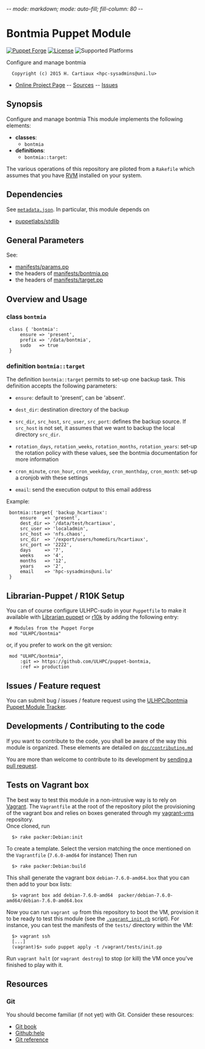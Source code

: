 -*- mode: markdown; mode: auto-fill; fill-column: 80 -*-

# Bontmia Puppet Module 

[![Puppet Forge](http://img.shields.io/puppetforge/v/ULHPC/bontmia.svg)](https://forge.puppetlabs.com/ulhpc/bontmia)
[![License](http://img.shields.io/:license-gpl3.0-blue.svg)](LICENSE)
![Supported Platforms](http://img.shields.io/badge/platform-debian-lightgrey.svg)

Configure and manage bontmia

      Copyright (c) 2015 H. Cartiaux <hpc-sysadmins@uni.lu>
      

* [Online Project Page](https://github.com/ULHPC/puppet-bontmia)  -- [Sources](https://github.com/ULHPC/puppet-bontmia) -- [Issues](https://github.com/ULHPC/puppet-bontmia/issues)

## Synopsis

Configure and manage bontmia
This module implements the following elements: 

* __classes__:
  * `bontmia`
* __definitions__:
  * `bontmia::target`:
 
The various operations of this repository are piloted from a `Rakefile` which
assumes that you have [RVM](https://rvm.io/) installed on your system.

## Dependencies

See [`metadata.json`](metadata.json). In particular, this module depends on 

* [puppetlabs/stdlib](https://forge.puppetlabs.com/puppetlabs/stdlib)

## General Parameters

See:

* [manifests/params.pp](manifests/params.pp)
* the headers of [manifests/bontmia.pp](manifests/bontmia.pp)
* the headers of [manifests/target.pp](manifests/target.pp)

## Overview and Usage

### class `bontmia`

     class { 'bontmia':
         ensure => 'present',
         prefix => '/data/bontmia',
         sudo   => true
     }

### definition `bontmia::target`

The definition `bontmia::target` permits to set-up one backup task.
This definition accepts the following parameters:

* `ensure`: default to 'present', can be 'absent'.
* `dest_dir`: destination directory of the backup
* `src_dir`, `src_host`, `src_user`, `src_port`: defines the backup source.
  If `src_host` is not set, it assumes that we want to backup the local directory `src_dir`.

* `rotation_days`, `rotation_weeks`, `rotation_months`, `rotation_years`:
  set-up the rotation policy with these values, see the bontmia documentation for more information

* `cron_minute`, `cron_hour`, `cron_weekday`, `cron_monthday`, `cron_month`:
  set-up a cronjob with these settings

* `email`: send the execution output to this email address

Example:

     bontmia::target{ 'backup_hcartiaux':
         ensure   => 'present',
         dest_dir => '/data/test/hcartiaux',
         src_user => 'localadmin',
         src_host => 'nfs.chaos',
         src_dir  => '/export/users/homedirs/hcartiaux',
         src_port => '2222',
         days     => '7',
         weeks    => '4',
         months   => '12',
         years    => '2',
         email    => 'hpc-sysadmins@uni.lu'
     }

## Librarian-Puppet / R10K Setup

You can of course configure ULHPC-sudo in your `Puppetfile` to make it 
available with [Librarian puppet](http://librarian-puppet.com/) or
[r10k](https://github.com/adrienthebo/r10k) by adding the following entry:

     # Modules from the Puppet Forge
     mod "ULHPC/bontmia"

or, if you prefer to work on the git version: 

     mod "ULHPC/bontmia", 
         :git => https://github.com/ULHPC/puppet-bontmia,
         :ref => production 

## Issues / Feature request

You can submit bug / issues / feature request using the 
[ULHPC/bontmia Puppet Module Tracker](https://github.com/ULHPC/puppet-bontmia/issues). 


## Developments / Contributing to the code 

If you want to contribute to the code, you shall be aware of the way this module
is organized.
These elements are detailed on [`doc/contributing.md`](doc/contributing.md)

You are more than welcome to contribute to its development by 
[sending a pull request](https://help.github.com/articles/using-pull-requests). 

## Tests on Vagrant box

The best way to test this module in a non-intrusive way is to rely on
[Vagrant](http://www.vagrantup.com/). The `Vagrantfile` at the root of the
repository pilot the provisioning of the vagrant box and relies on boxes
generated through my [vagrant-vms](https://github.com/falkor/vagrant-vms)
repository.  
Once cloned, run 

      $> rake packer:Debian:init
      
To create a template. Select the version matching the once mentioned on the
`Vagrantfile` (`7.6.0-amd64` for instance)
Then run 

      $> rake packer:Debian:build
      
This shall generate the vagrant box `debian-7.6.0-amd64.box` that you can then
add to your box lists: 

      $> vagrant box add debian-7.6.0-amd64  packer/debian-7.6.0-amd64/debian-7.6.0-amd64.box

Now you can run `vagrant up` from this repository to boot the VM, provision it
to be ready to test this module (see the [`.vagrant_init.rb`](.vagrant_init.rb)
script). For instance, you can test the manifests of the `tests/` directory
within the VM: 

      $> vagrant ssh 
      [...]
      (vagrant)$> sudo puppet apply -t /vagrant/tests/init.pp
      
Run `vagrant halt` (or `vagrant destroy`) to stop (or kill) the VM once you've
finished to play with it. 

## Resources

### Git 

You should become familiar (if not yet) with Git. Consider these resources: 

* [Git book](http://book.git-scm.com/index.html)
* [Github:help](http://help.github.com/mac-set-up-git/)
* [Git reference](http://gitref.org/)

